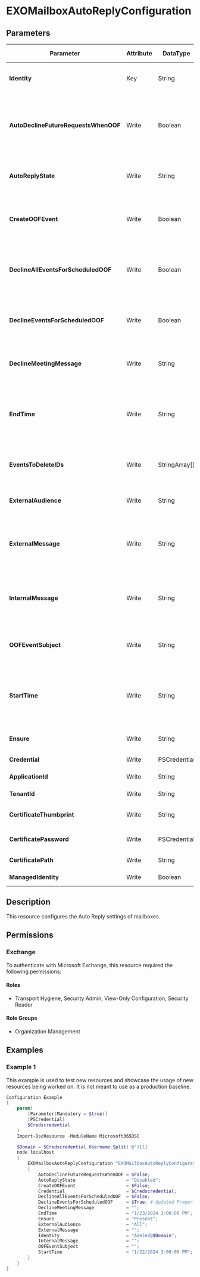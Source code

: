 ﻿# EXOMailboxAutoReplyConfiguration

## Parameters

| Parameter | Attribute | DataType | Description | Allowed Values |
| --- | --- | --- | --- | --- |
| **Identity** | Key | String | The Identity parameter specifies the mailbox that you want to modify. You can use any value that uniquely identifies the mailbox. | |
| **AutoDeclineFutureRequestsWhenOOF** | Write | Boolean | The AutoDeclineFutureRequestsWhenOOF parameter specifies whether to automatically decline new meeting requests that are sent to the mailbox during the scheduled time period when Automatic Replies are being sent.  | |
| **AutoReplyState** | Write | String | The AutoReplyState parameter specifies whether the mailbox is enabled for Automatic Replies. Valid values are: Enabled, Disabled, Scheduled | `Enabled`, `Disabled`, `Scheduled` |
| **CreateOOFEvent** | Write | Boolean | The CreateOOFEvent parameter specifies whether to create a calendar event that corresponds to the scheduled time period when Automatic Replies are being sent for the mailbox. | |
| **DeclineAllEventsForScheduledOOF** | Write | Boolean | The DeclineAllEventsForScheduledOOF parameter specifies whether to decline all existing calendar events in the mailbox during the scheduled time period when Automatic Replies are being sent. | |
| **DeclineEventsForScheduledOOF** | Write | Boolean | The DeclineEventsForScheduledOOF parameter specifies whether it's possible to decline existing calendar events in the mailbox during the scheduled time period when Automatic Replies are being sent.  | |
| **DeclineMeetingMessage** | Write | String | The DeclineMeetingMessage parameter specifies the text in the message when meetings requests that are sent to the mailbox are automatically declined. | |
| **EndTime** | Write | String | The EndTime parameter specifies the end date and time that Automatic Replies are sent for the mailbox. You use this parameter only when the AutoReplyState parameter is set to Scheduled, and the value of this parameter is meaningful only when AutoReplyState is Scheduled. | |
| **EventsToDeleteIDs** | Write | StringArray[] | The EventsToDeleteIDs parameter specifies the calendar events to delete from the mailbox when the DeclineEventsForScheduledOOF parameter is set to $true. | |
| **ExternalAudience** | Write | String | The ExternalAudience parameter specifies whether Automatic Replies are sent to external senders. Valid values are: None, Known, All | `None`, `Known`, `All` |
| **ExternalMessage** | Write | String | The ExternalMessage parameter specifies the Automatic Replies message that's sent to external senders or senders outside the organization. If the value contains spaces, enclose the value in quotation marks. | |
| **InternalMessage** | Write | String | The InternalMessage parameter specifies the Automatic Replies message that's sent to internal senders or senders within the organization. If the value contains spaces, enclose the value in quotation marks. | |
| **OOFEventSubject** | Write | String | The OOFEventSubject parameter specifies the subject for the calendar event that's automatically created when the CreateOOFEvent parameter is set to $true. | |
| **StartTime** | Write | String | The StartTime parameter specifies the start date and time that Automatic Replies are sent for the specified mailbox. You use this parameter only when the AutoReplyState parameter is set to Scheduled, and the value of this parameter is meaningful only when AutoReplyState is Scheduled. | |
| **Ensure** | Write | String | Represents the existance of the instance. This must be set to 'Present' | `Present` |
| **Credential** | Write | PSCredential | Credentials of the Exchange Global Admin | |
| **ApplicationId** | Write | String | Id of the Azure Active Directory application to authenticate with. | |
| **TenantId** | Write | String | Id of the Azure Active Directory tenant used for authentication. | |
| **CertificateThumbprint** | Write | String | Thumbprint of the Azure Active Directory application's authentication certificate to use for authentication. | |
| **CertificatePassword** | Write | PSCredential | Username can be made up to anything but password will be used for CertificatePassword | |
| **CertificatePath** | Write | String | Path to certificate used in service principal usually a PFX file. | |
| **ManagedIdentity** | Write | Boolean | Managed ID being used for authentication. | |

## Description

This resource configures the Auto Reply settings of mailboxes.

## Permissions

### Exchange

To authenticate with Microsoft Exchange, this resource required the following permissions:

#### Roles

- Transport Hygiene, Security Admin, View-Only Configuration, Security Reader

#### Role Groups

- Organization Management

## Examples

### Example 1

This example is used to test new resources and showcase the usage of new resources being worked on.
It is not meant to use as a production baseline.

```powershell
Configuration Example
{
    param(
        [Parameter(Mandatory = $true)]
        [PSCredential]
        $Credscredential
    )
    Import-DscResource -ModuleName Microsoft365DSC

    $Domain = $Credscredential.Username.Split('@')[1]
    node localhost
    {
        EXOMailboxAutoReplyConfiguration "EXOMailboxAutoReplyConfiguration"
        {
            AutoDeclineFutureRequestsWhenOOF = $False;
            AutoReplyState                   = "Disabled";
            CreateOOFEvent                   = $False;
            Credential                       = $Credscredential;
            DeclineAllEventsForScheduledOOF  = $False;
            DeclineEventsForScheduledOOF     = $True; # Updated Property
            DeclineMeetingMessage            = "";
            EndTime                          = "1/23/2024 3:00:00 PM";
            Ensure                           = "Present";
            ExternalAudience                 = "All";
            ExternalMessage                  = "";
            Identity                         = "AdeleV@$Domain";
            InternalMessage                  = "";
            OOFEventSubject                  = "";
            StartTime                        = "1/22/2024 3:00:00 PM";
        }
    }
}
```

